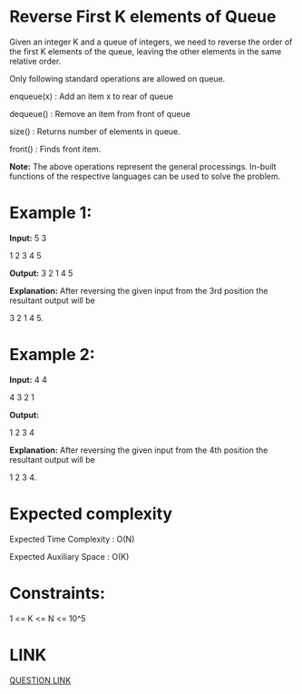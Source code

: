 # Reverse First K elements of Queue

Given an integer K and a queue of integers, we need to reverse the order of the first K elements of the queue, leaving the other elements in the same relative order.

Only following standard operations are allowed on queue.

enqueue(x) : Add an item x to rear of queue

dequeue() : Remove an item from front of queue

size() : Returns number of elements in queue.

front() : Finds front item.

**Note:** The above operations represent the general processings. In-built functions of the respective languages can be used to solve the problem.

# Example 1:

**Input:**
5 3

1 2 3 4 5

**Output:** 
3 2 1 4 5

**Explanation:** 
After reversing the given
input from the 3rd position the resultant
output will be 

3 2 1 4 5.
# Example 2:

**Input:**
4 4

4 3 2 1

**Output:**

1 2 3 4

**Explanation:** 
After reversing the given
input from the 4th position the resultant
output will be 

1 2 3 4.

# Expected complexity
Expected Time Complexity : O(N)

Expected Auxiliary Space : O(K)

# Constraints:
1 <= K <= N <= 10^5

# LINK
[QUESTION LINK](https://www.geeksforgeeks.org/problems/reverse-first-k-elements-of-queue/1?itm_source=geeksforgeeks&itm_medium=article&itm_campaign=practice_card)
